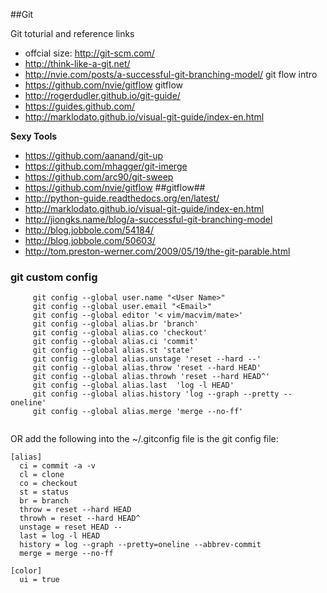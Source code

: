 ##Git 

Git toturial and reference links

- offcial size: <http://git-scm.com/>
- <http://think-like-a-git.net/>
- <http://nvie.com/posts/a-successful-git-branching-model/>  git flow intro
- <https://github.com/nvie/gitflow>  gitflow
- <http://rogerdudler.github.io/git-guide/>
- <https://guides.github.com/>
- <http://marklodato.github.io/visual-git-guide/index-en.html>

**Sexy Tools**
- <https://github.com/aanand/git-up>
- <https://github.com/mhagger/git-imerge>
- <https://github.com/arc90/git-sweep>
-  <https://github.com/nvie/gitflow> ##gitflow##
- <http://python-guide.readthedocs.org/en/latest/>
- <http://marklodato.github.io/visual-git-guide/index-en.html>
- <http://jiongks.name/blog/a-successful-git-branching-model>
- <http://blog.jobbole.com/54184/>
- <http://blog.jobbole.com/50603/>
- <http://tom.preston-werner.com/2009/05/19/the-git-parable.html>

### git custom config
 
 ```shell
      git config --global user.name "<User Name>"
      git config --global user.email "<Email>"
      git config --global editor '< vim/macvim/mate>'
      git config --global alias.br 'branch'
      git config --global alias.co 'checkout'
      git config --global alias.ci 'commit'
      git config --global alias.st 'state'
      git config --global alias.unstage 'reset --hard --'
      git config --global alias.throw 'reset --hard HEAD'
      git config --global alias.throwh 'reset --hard HEAD^'
      git config --global alias.last  'log -l HEAD'
      git config --global alias.history 'log --graph --pretty --oneline'
      git config --global alias.merge 'merge --no-ff'
      
```

OR add the following into the ~/.gitconfig file is the git config file:

```
[alias]
  ci = commit -a -v
  cl = clone
  co = checkout
  st = status
  br = branch
  throw = reset --hard HEAD
  throwh = reset --hard HEAD^
  unstage = reset HEAD --
  last = log -l HEAD
  history = log --graph --pretty=oneline --abbrev-commit
  merge = merge --no-ff
  
[color]
  ui = true
```
